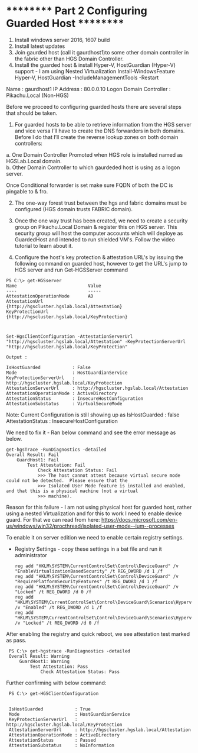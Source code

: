 # ******** Part 2 Configuring Guarded Host ********

  1. Install windows server 2016, 1607 build
  2. Install latest updates
  3. Join gaurded host (call it gaurdhost1)to some other domain controller in the fabric other than HGS Domain Controller.
  4. Install the guarded host & install Hyper-V, HostGuardian (Hyper-V) support - I am using Nested Virtualization
  Install-WindowsFeature Hyper-V, HostGuardian -IncludeManagementTools -Restart

  Name : gaurdhost1
  IP Address : 80.0.0.10
  Logon Domain Controller : Pikachu.Local (Non-HGS)


Before we proceed to configuring guarded hosts there are several steps that should be taken.

  1. For guarded hosts to be able to retrieve information from the HGS server and vice versa I’ll have to create the DNS forwarders in both domains. 
  Before I do that I’ll create the reverse lookup zones on both domain controllers:

   a. One Domain Controller Promoted when HGS role is installed named as HGSLab.Local domain.  
   b. Other Domain Controller to which gaurdeded host is using as a logon server.

  Once Conditional forwarder is set make sure FQDN of both the DC is pingable to & fro.

  2. The one-way forest trust between the hgs and fabric domains must be configured (HGS domain trusts FABRIC domain).

  3. Once the one way trust has been created, we need to create a security group on Pikachu.Local Domain & register this on HGS server. This security group will host       the computer accounts which will deploye as GuardedHost and intended to run shielded VM's. Follow the video tutorial to learn about it.


  4. Configure the host's key protection & attestation URL's by issuing the following command on guarded host, however to get the URL's jump to HGS server and run
   Get-HGSServer command
   
    PS C:\> get-HGSserver
    Name                           Value
    ----                           -----
    AttestationOperationMode       AD
    AttestationUrl                 {http://hgscluster.hgslab.local/Attestation}
    KeyProtectionUrl               {http://hgscluster.hgslab.local/KeyProtection} 

#

    Set-HgsClientConfiguration -AttestationServerUrl "http://hgscluster.hgslab.local/Attestation" -KeyProtectionServerUrl "http://hgscluster.hgslab.local/KeyProtection"

    Output : 

    IsHostGuarded            : False
    Mode                     : HostGuardianService
    KeyProtectionServerUrl   : http://hgscluster.hgslab.local/KeyProtection
    AttestationServerUrl     : http://hgscluster.hgslab.local/Attestation
    AttestationOperationMode : ActiveDirectory
    AttestationStatus        : InsecureHostConfiguration
    AttestationSubstatus     : VirtualSecureMode

  Note: Current Configuration is still showing up as 
  IsHostGuarded : false
  AttestationStatus : InsecureHostConfiguration

  We need to fix it -
  Ran below command and see the error message as below.

    get-hgsTrace -RunDiagnostics -detailed
    Overall Result: Fail
        GuardHost1: Fail
            Test Attestation: Fail
                Check Attestation Status: Fail
                >>> The host cannot attest because virtual secure mode could not be detected.  Please ensure that the
                >>> Isolated User Mode feature is installed and enabled, and that this is a physical machine (not a virtual
                >>> machine).


  Reason for this failure - I am not using physical host for guarded host, rather using a nested Virtualization and for this to work I need to enable device guard.
  For that we can read from here:
  https://docs.microsoft.com/en-us/windows/win32/procthread/isolated-user-mode--ium--processes

  To enable it on server edition we need to enable certain registry settings.

  - Registry Settings - copy these settings in a bat file and run it administrator

        reg add "HKLM\SYSTEM\CurrentControlSet\Control\DeviceGuard" /v "EnableVirtualizationBasedSecurity" /t REG_DWORD /d 1 /f
        reg add "HKLM\SYSTEM\CurrentControlSet\Control\DeviceGuard" /v "RequirePlatformSecurityFeatures" /t REG_DWORD /d 1 /f
        reg add "HKLM\SYSTEM\CurrentControlSet\Control\DeviceGuard" /v "Locked" /t REG_DWORD /d 0 /f
        reg add "HKLM\SYSTEM\CurrentControlSet\Control\DeviceGuard\Scenarios\HypervisorEnforcedCodeIntegrity" /v "Enabled" /t REG_DWORD /d 1 /f
        reg add "HKLM\SYSTEM\CurrentControlSet\Control\DeviceGuard\Scenarios\HypervisorEnforcedCodeIntegrity" /v "Locked" /t REG_DWORD /d 0 /f

   After enabling the registry and quick reboot, we see attestation test marked as pass.

     PS C:\> get-hgstrace -RunDiagnostics -detailed
     Overall Result: Warning
         GuardHost1: Warning
             Test Attestation: Pass
                 Check Attestation Status: Pass


   Further confirming with below command:

     PS C:\> get-HGSClientConfiguration


     IsHostGuarded            : True
     Mode                     : HostGuardianService
     KeyProtectionServerUrl   : http://hgscluster.hgslab.local/KeyProtection
     AttestationServerUrl     : http://hgscluster.hgslab.local/Attestation
     AttestationOperationMode : ActiveDirectory
     AttestationStatus        : Passed
     AttestationSubstatus     : NoInformation


